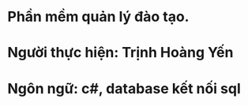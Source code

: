 # Phần mềm quản lý đào tạo. 
# Người thực hiện: Trịnh Hoàng Yến
# Ngôn ngữ: c#, database kết nối sql
